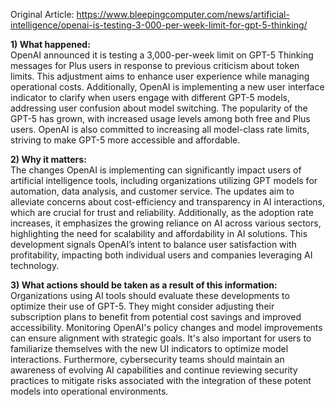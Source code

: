 Original Article: https://www.bleepingcomputer.com/news/artificial-intelligence/openai-is-testing-3-000-per-week-limit-for-gpt-5-thinking/

**1) What happened:**  
OpenAI announced it is testing a 3,000-per-week limit on GPT-5 Thinking messages for Plus users in response to previous criticism about token limits. This adjustment aims to enhance user experience while managing operational costs. Additionally, OpenAI is implementing a new user interface indicator to clarify when users engage with different GPT-5 models, addressing user confusion about model switching. The popularity of the GPT-5 has grown, with increased usage levels among both free and Plus users. OpenAI is also committed to increasing all model-class rate limits, striving to make GPT-5 more accessible and affordable.

**2) Why it matters:**  
The changes OpenAI is implementing can significantly impact users of artificial intelligence tools, including organizations utilizing GPT models for automation, data analysis, and customer service. The updates aim to alleviate concerns about cost-efficiency and transparency in AI interactions, which are crucial for trust and reliability. Additionally, as the adoption rate increases, it emphasizes the growing reliance on AI across various sectors, highlighting the need for scalability and affordability in AI solutions. This development signals OpenAI’s intent to balance user satisfaction with profitability, impacting both individual users and companies leveraging AI technology.

**3) What actions should be taken as a result of this information:**  
Organizations using AI tools should evaluate these developments to optimize their use of GPT-5. They might consider adjusting their subscription plans to benefit from potential cost savings and improved accessibility. Monitoring OpenAI's policy changes and model improvements can ensure alignment with strategic goals. It's also important for users to familiarize themselves with the new UI indicators to optimize model interactions. Furthermore, cybersecurity teams should maintain an awareness of evolving AI capabilities and continue reviewing security practices to mitigate risks associated with the integration of these potent models into operational environments.